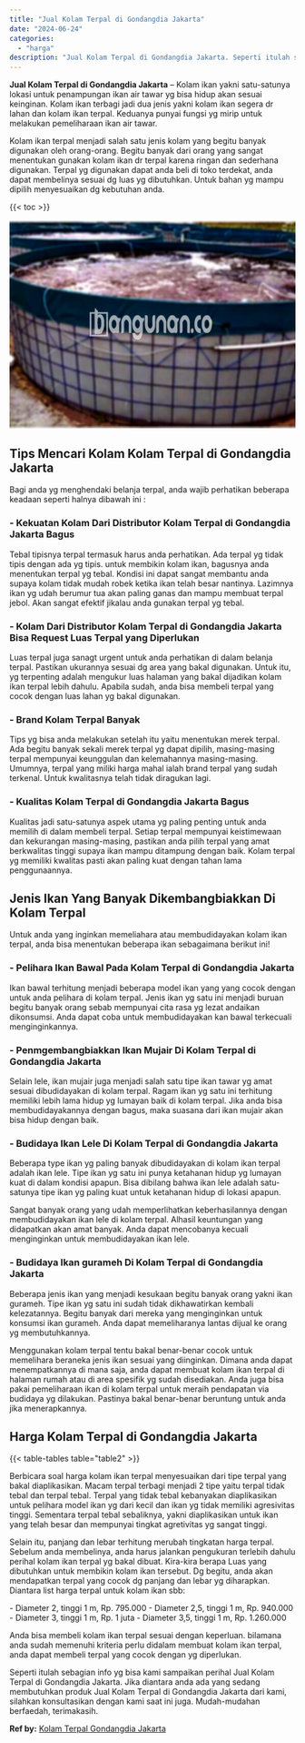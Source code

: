 ```yaml
---
title: "Jual Kolam Terpal di Gondangdia Jakarta"
date: "2024-06-24"
categories: 
  - "harga"
description: "Jual Kolam Terpal di Gondangdia Jakarta. Seperti itulah sebagian info yg bisa kami sampaikan perihal Jual Kolam Terpal di Gondangdia Jakarta. Jika diantara a..."
---
```


**Jual Kolam Terpal di Gondangdia Jakarta** – Kolam ikan yakni satu-satunya lokasi untuk penampungan ikan air tawar yg bisa hidup akan sesuai keinginan. Kolam ikan terbagi jadi dua jenis yakni kolam ikan segera dr lahan dan kolam ikan terpal. Keduanya punyai fungsi yg mirip untuk melakukan pemeliharaan ikan air tawar.

Kolam ikan terpal menjadi salah satu jenis kolam yang begitu banyak digunakan oleh orang-orang. Begitu banyak dari orang yang sangat menentukan gunakan kolam ikan dr terpal karena ringan dan sederhana digunakan. Terpal yg digunakan dapat anda beli di toko terdekat, anda dapat membelinya sesuai dg luas yg dibutuhkan. Untuk bahan yg mampu dipilih menyesuaikan dg kebutuhan anda.

{{< toc >}}

![Jual Kolam Terpal di Gondangdia Jakarta](/images/jual-kolam-terpal-53.png)

## Tips Mencari Kolam Kolam Terpal di Gondangdia Jakarta

Bagi anda yg menghendaki belanja terpal, anda wajib perhatikan beberapa keadaan seperti halnya dibawah ini :

### \- Kekuatan Kolam Dari Distributor Kolam Terpal di Gondangdia Jakarta Bagus

Tebal tipisnya terpal termasuk harus anda perhatikan. Ada terpal yg tidak tipis dengan ada yg tipis. untuk membikin kolam ikan, bagusnya anda menentukan terpal yg tebal. Kondisi ini dapat sangat membantu anda supaya kolam tidak mudah robek ketika ikan telah besar nantinya. Lazimnya ikan yg udah berumur tua akan paling ganas dan mampu membuat terpal jebol. Akan sangat efektif jikalau anda gunakan terpal yg tebal.

### \- Kolam Dari Distributor Kolam Terpal di Gondangdia Jakarta Bisa Request Luas Terpal yang Diperlukan

Luas terpal juga sanagt urgent untuk anda perhatikan di dalam belanja terpal. Pastikan ukurannya sesuai dg area yang bakal digunakan. Untuk itu, yg terpenting adalah mengukur luas halaman yang bakal dijadikan kolam ikan terpal lebih dahulu. Apabila sudah, anda bisa membeli terpal yang cocok dengan luas lahan yg bakal digunakan.

### \- Brand Kolam Terpal Banyak

Tips yg bisa anda melakukan setelah itu yaitu menentukan merek terpal. Ada begitu banyak sekali merek terpal yg dapat dipilih, masing-masing terpal mempunyai keunggulan dan kelemahannya masing-masing. Umumnya, terpal yang miliki harga mahal ialah brand terpal yang sudah terkenal. Untuk kwalitasnya telah tidak diragukan lagi.

### \- Kualitas Kolam Terpal di Gondangdia Jakarta Bagus

Kualitas jadi satu-satunya aspek utama yg paling penting untuk anda memilih di dalam membeli terpal. Setiap terpal mempunyai keistimewaan dan kekurangan masing-masing, pastikan anda pilih terpal yang amat berkwalitas tinggi supaya ikan mampu ditampung dengan baik. Kolam terpal yg memiliki kwalitas pasti akan paling kuat dengan tahan lama penggunaannya.

## Jenis Ikan Yang Banyak Dikembangbiakkan Di Kolam Terpal

Untuk anda yang inginkan memeliahara atau membudidayakan kolam ikan terpal, anda bisa menentukan beberapa ikan sebagaimana berikut ini!

### \- Pelihara Ikan Bawal Pada Kolam Terpal di Gondangdia Jakarta

Ikan bawal terhitung menjadi beberapa model ikan yang yang cocok dengan untuk anda pelihara di kolam terpal. Jenis ikan yg satu ini menjadi buruan begitu banyak orang sebab mempunyai cita rasa yg lezat andaikan dikonsumsi. Anda dapat coba untuk membudidayakan kan bawal terkecuali menginginkannya.

### \- Penmgembangbiakkan Ikan Mujair Di Kolam Terpal di Gondangdia Jakarta

Selain lele, ikan mujair juga menjadi salah satu tipe ikan tawar yg amat sesuai dibudidayakan di kolam terpal. Ragam ikan yg satu ini terhitung memiliki lebih lama hidup yg lumayan baik di kolam terpal. Jika anda bisa membudidayakannya dengan bagus, maka suasana dari ikan mujair akan bisa hidup dengan baik.

### \- Budidaya Ikan Lele Di Kolam Terpal di Gondangdia Jakarta

Beberapa type ikan yg paling banyak dibudidayakan di kolam ikan terpal adalah ikan lele. Tipe ikan yg satu ini punya ketahanan hidup yg lumayan kuat di dalam kondisi apapun. Bisa dibilang bahwa ikan lele adalah satu-satunya tipe ikan yg paling kuat untuk ketahanan hidup di lokasi apapun.

Sangat banyak orang yang udah memperlihatkan keberhasilannya dengan membudidayakan ikan lele di kolam terpal. Alhasil keuntungan yang didapatkan akan amat banyak. Anda dapat mencobanya kecuali menginginkan untuk membudidayakan ikan lele.

### \- Budidaya Ikan gurameh Di Kolam Terpal di Gondangdia Jakarta

Beberapa jenis ikan yang menjadi kesukaan begitu banyak orang yakni ikan gurameh. Tipe ikan yg satu ini sudah tidak dikhawatirkan kembali kelezatannya. Begitu banyak dari mereka yang menginginkan untuk konsumsi ikan gurameh. Anda dapat memeliharanya lantas dijual ke orang yg membutuhkannya.

Menggunakan kolam terpal tentu bakal benar-benar cocok untuk memelihara beraneka jenis ikan sesuai yang diinginkan. Dimana anda dapat menempatkannya di mana saja, anda dapat membuat kolam ikan terpal di halaman rumah atau di area spesifik yg sudah disediakan. Anda juga bisa pakai pemeliharaan ikan di kolam terpal untuk meraih pendapatan via budidaya yg dilakukan. Pastinya bakal benar-benar beruntung untuk anda jika menerapkannya.

## Harga Kolam Terpal di Gondangdia Jakarta

{{< table-tables table="table2" >}}

Berbicara soal harga kolam ikan terpal menyesuaikan dari tipe terpal yang bakal diaplikasikan. Macam terpal terbagi menjadi 2 tipe yaitu terpal tidak tebal dan terpal tebal. Terpal yang tidak tebal kebanyakan diaplikasikan untuk pelihara model ikan yg dari kecil dan ikan yg tidak memiliki agresivitas tinggi. Sementara terpal tebal sebaliknya, yakni diaplikasikan untuk ikan yang telah besar dan mempunyai tingkat agretivitas yg sangat tinggi.

Selain itu, panjang dan lebar terhitung merubah tingkatan harga terpal. Sebelum anda membelinya, anda harus jalankan pengukuran terlebih dahulu perihal kolam ikan terpal yg bakal dibuat. Kira-kira berapa Luas yang dibutuhkan untuk membikin kolam ikan tersebut. Dg begitu, anda akan mendapatkan terpal yang cocok dg panjang dan lebar yg diharapkan. Diantara list harga terpal untuk kolam ikan sbb:

\- Diameter 2, tinggi 1 m, Rp. 795.000 - Diameter 2,5, tinggi 1 m, Rp. 940.000 - Diameter 3, tinggi 1 m, Rp. 1 juta - Diameter 3,5, tinggi 1 m, Rp. 1.260.000

Anda bisa membeli kolam ikan terpal sesuai dengan keperluan. bilamana anda sudah memenuhi kriteria perlu didalam membuat kolam ikan terpal, anda dapat membeli terpal yang cocok dengan yg diperlukan.

Seperti itulah sebagian info yg bisa kami sampaikan perihal Jual Kolam Terpal di Gondangdia Jakarta. Jika diantara anda ada yang sedang membutuhkan produk Jual Kolam Terpal di Gondangdia Jakarta dari kami, silahkan konsultasikan dengan kami saat ini juga. Mudah-mudahan berfaedah, terimakasih.

**Ref by:** [Kolam Terpal Gondangdia Jakarta](https://id.wikipedia.org/wiki/Kolam)

